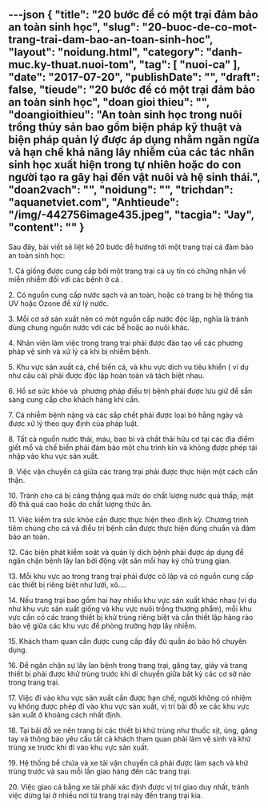 ---json
{
    "title": "20 bước để có một trại đảm bảo an toàn sinh học",
    "slug": "20-buoc-de-co-mot-trang-trai-dam-bao-an-toan-sinh-hoc",
    "layout": "noidung.html",
    "category": "danh-muc.ky-thuat.nuoi-tom",
    "tag": [
        "nuoi-ca"
    ],
    "date": "2017-07-20",
    "publishDate": "",
    "draft": false,
    "tieude": "20 bước để có một trại đảm bảo an toàn sinh học",
    "doan gioi thieu": "",
    "doangioithieu": "An toàn sinh học trong nuôi trồng thủy sản bao gồm biện pháp kỹ thuật và biện pháp quản lý được áp dụng nhằm ngăn ngừa và hạn chế khả năng lây nhiễm của các tác nhân sinh học xuất hiện trong tự nhiên hoặc do con người tạo ra gây hại đến vật nuôi và hệ sinh thái.",
    "doan2vach": "",
    "noidung": "",
    "trichdan": "aquanetviet.com",
    "Anhtieude": "/img/-442756image435.jpeg",
    "tacgia": "Jay",
    "__content__": ""
}
---
<p>Sau đ&acirc;y, b&agrave;i viết sẽ liệt k&ecirc; 20 bước để hướng tới một trang trại c&aacute; đảm bảo an to&agrave;n sinh học:</p>

<p>1. C&aacute; giống được cung cấp bởi một trang trại c&aacute; uy t&iacute;n c&oacute; chứng nhận về miễn nhiễm đối với c&aacute;c bệnh ở c&aacute; .</p>

<p>2. C&oacute; nguồn cung cấp nước sạch v&agrave; an to&agrave;n, hoặc c&oacute; trang bị hệ thống tia UV hoặc Ozone để xử l&yacute; nước.</p>

<p>3. Mỗi cơ sở sản xuất n&ecirc;n c&oacute; một nguồn cấp nước độc lập, nghĩa l&agrave; tr&aacute;nh d&ugrave;ng chung nguồn nước với c&aacute;c bể hoặc ao nu&ocirc;i kh&aacute;c.</p>

<p>4. Nh&acirc;n vi&ecirc;n l&agrave;m việc trong trang trại phải được đ&agrave;o tạo về c&aacute;c phương ph&aacute;p vệ sinh v&agrave; xử l&yacute; c&aacute; khi bị nhiễm bệnh.</p>

<p>5. Khu vực sản xuất c&aacute;, chế biến c&aacute;, v&agrave; khu vực dịch vụ ti&ecirc;u khiển ( v&iacute; dụ như c&acirc;u c&aacute;) phải được độc lập ho&agrave;n to&agrave;n v&agrave; t&aacute;ch biệt nhau.</p>

<p>6. Hồ sơ sức khỏe v&agrave; &nbsp;phương ph&aacute;p điều trị bệnh phải được lưu giữ để sẵn s&agrave;ng cung cấp cho kh&aacute;ch h&agrave;ng khi cần.</p>

<p>7. C&aacute; nhiễm bệnh nặng v&agrave; c&aacute;c sắp chết phải được loại bỏ hằng ng&agrave;y v&agrave; được xử l&yacute; theo quy định của ph&aacute;p luật.</p>

<p>8. Tất cả nguồn nước thải, m&aacute;u, bao b&igrave; v&agrave; chất thải hữu cơ tại c&aacute;c địa điểm giết mổ v&agrave; chế biến phải đảm bảo một chu tr&igrave;nh k&iacute;n v&agrave; kh&ocirc;ng được ph&eacute;p t&aacute;i nhập v&agrave;o khu vực sản xuất.</p>

<p>9. Việc vận chuyển c&aacute; giữa c&aacute;c trang trại phải được thực hiện một c&aacute;ch cẩn thận.</p>

<p>10. Tr&aacute;nh cho c&aacute; bị căng thẳng qu&aacute; mức do chất lượng nước qu&aacute; thấp, mật độ thả qu&aacute; cao hoặc do chất lượng thức ăn.</p>

<p>11. Việc kiểm tra sức khỏe cần được thực hiện theo định kỳ. Chương tr&igrave;nh ti&ecirc;m chủng cho c&aacute; v&agrave; điều trị bệnh cần được thực hiện đ&uacute;ng chuẩn v&agrave; đảm bảo an to&agrave;n.</p>

<p>12. C&aacute;c biện ph&aacute;t kiểm so&aacute;t v&agrave; quản l&yacute; dịch bệnh phải được &aacute;p dụng để ngăn chặn bệnh l&acirc;y lan bởi động vật săn mồi hay k&yacute; chủ trung gian.</p>

<p>13. Mỗi khu vực ao trong trang trại phải được c&ocirc; lập v&agrave; c&oacute; nguồn cung cấp c&aacute;c thiết bị ri&ecirc;ng biệt như lưới, x&ocirc;&hellip;.</p>

<p>14. Nếu trang trại bao gồm hai hay nhiều khu vực sản xuất kh&aacute;c nhau (v&iacute; dụ như khu vực sản xuất giống v&agrave; khu vực nu&ocirc;i trồng thương phẩm), mỗi khu vực cần c&oacute; c&aacute;c trang thiết bị khử tr&ugrave;ng ri&ecirc;ng biệt v&agrave; cần thiết lập h&agrave;ng r&agrave;o bảo vệ giữa c&aacute;c khu vực để ph&ograve;ng trường hợp l&acirc;y nhiễm.</p>

<p>15. Kh&aacute;ch tham quan cần được cung cấp đầy đủ quần &aacute;o bảo hộ chuy&ecirc;n dụng.</p>

<p>16. Để ngăn chặn sự l&acirc;y lan bệnh trong trang trại, găng tay, gi&agrave;y v&agrave; trang thiết bị phải được khử tr&ugrave;ng trước khi di chuyển giữa bất kỳ c&aacute;c cơ sở n&agrave;o trong trang trại.</p>

<p>17. Việc đi v&agrave;o khu vực sản xuất cần được hạn chế, người kh&ocirc;ng c&oacute; nhiệm vụ kh&ocirc;ng được ph&eacute;p đi v&agrave;o khu vực sản xuất, vị tr&iacute; b&atilde;i đỗ xe c&aacute;c khu vực sản xuất ở khoảng c&aacute;ch nhất định.</p>

<p>18. Tại b&atilde;i đỗ xe n&ecirc;n trang bị c&aacute;c thiết bị khử tr&ugrave;ng như thuốc xịt, ủng, găng tay v&agrave; th&ocirc;ng b&aacute;o y&ecirc;u cầu tất cả kh&aacute;ch tham quan phải l&agrave;m vệ sinh v&agrave; khử tr&ugrave;ng xe trước khi đi v&agrave;o khu vực sản xuất.</p>

<p>19. Hệ thống bể chứa v&agrave; xe tải vận chuyển c&aacute; phải được l&agrave;m sạch v&agrave; khử tr&ugrave;ng trước v&agrave; sau mỗi lần giao h&agrave;ng đến c&aacute;c trang trại.</p>

<p>20. Việc giao c&aacute; bằng xe tải phải x&aacute;c định được vị tr&iacute; giao duy nhất, tr&aacute;nh việc dừng lại ở nhiều nơi từ trang trại n&agrave;y đến trang trại kia.</p>
